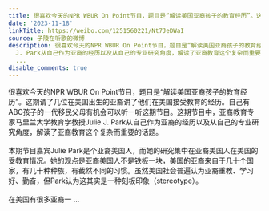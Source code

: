 ```yaml
---
title: 很喜欢今天的NPR WBUR On Point节目，题目是“解读美国亚裔孩子的教育经历”。这期请了几位在美国出生的亚裔讲了他们在美国接受教育的经历。自己有ABC孩子的一代...
date: '2023-11-18'
linkTitle: https://weibo.com/1251560221/Nt7JeDWaI
source: 子陵在听歌的微博
description: 很喜欢今天的NPR WBUR On Point节目，题目是“解读美国亚裔孩子的教育经历”。这期请了几位在美国出生的亚裔讲了他们在美国接受教育的经历。自己有ABC孩子的一代移民父母有机会可以听一听这期节目。这期节目中，亚裔教育专家马里兰大学教育学教授Julie
  J. Park从自己作为亚裔的经历以及从自己的专业研究角度，解读了亚裔教育这个复杂而重要的话题。<br><br>本期节目嘉宾Julie Park是个亚裔美国人，而她的研究集中在亚裔美国人在美国的受教育情况。她的观点是亚裔美国人不是铁板一块，美国的亚裔来自于几十个国家，有几十种种族，有截然不同的习惯。虽然美国社会普遍认为亚裔重教、学习好、勤奋，但Park认为这其实是一种刻板印象（stereotype）。<br><br>在美国有很多亚裔一
  ...
disable_comments: true
---
```

很喜欢今天的NPR WBUR On Point节目，题目是“解读美国亚裔孩子的教育经历”。这期请了几位在美国出生的亚裔讲了他们在美国接受教育的经历。自己有ABC孩子的一代移民父母有机会可以听一听这期节目。这期节目中，亚裔教育专家马里兰大学教育学教授Julie J. Park从自己作为亚裔的经历以及从自己的专业研究角度，解读了亚裔教育这个复杂而重要的话题。<br><br>本期节目嘉宾Julie Park是个亚裔美国人，而她的研究集中在亚裔美国人在美国的受教育情况。她的观点是亚裔美国人不是铁板一块，美国的亚裔来自于几十个国家，有几十种种族，有截然不同的习惯。虽然美国社会普遍认为亚裔重教、学习好、勤奋，但Park认为这其实是一种刻板印象（stereotype）。<br><br>在美国有很多亚裔一 ...